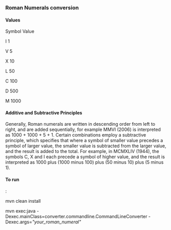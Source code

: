<h3>Roman Numerals conversion</h3>

<h4>Values</h4>

Symbol Value 

I 1

V 5 

X 10 

L 50 

C 100 

D 500 

M 1000 



<h4>Additive and Subtractive Principles</h4>

Generally, Roman numerals are written in descending order from left to right, and are added sequentially, 
for example MMVI (2006) is interpreted as 1000 + 1000 + 5 + 1.
Certain combinations employ a subtractive principle, which specifies that where a symbol of smaller value 
precedes a symbol of larger value, the smaller value is subtracted from the larger value, and the result is 
added to the total. For example, in MCMXLIV (1944), the symbols C, X and I each precede a symbol of 
higher value, and the result is interpreted as 1000 plus (1000 minus 100) plus (50 minus 10) plus (5 
minus 1).

<h4>To run</h4>:

mvn clean install

mvn exec:java -Dexec.mainClass=converter.commandline.CommandLineConverter -Dexec.args=<i>"your_roman_numeral"</i>

